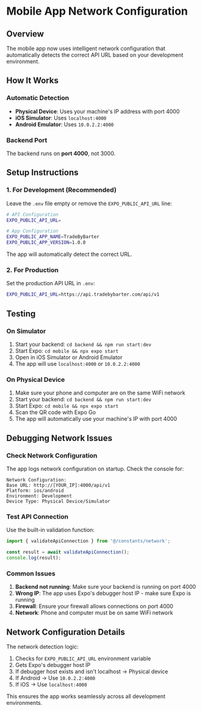 # Mobile App Network Configuration

## Overview
The mobile app now uses intelligent network configuration that automatically detects the correct API URL based on your development environment.

## How It Works

### Automatic Detection
- **Physical Device**: Uses your machine's IP address with port 4000
- **iOS Simulator**: Uses `localhost:4000`
- **Android Emulator**: Uses `10.0.2.2:4000`

### Backend Port
The backend runs on **port 4000**, not 3000.

## Setup Instructions

### 1. For Development (Recommended)
Leave the `.env` file empty or remove the `EXPO_PUBLIC_API_URL` line:
```bash
# API Configuration
EXPO_PUBLIC_API_URL=

# App Configuration
EXPO_PUBLIC_APP_NAME=TradeByBarter
EXPO_PUBLIC_APP_VERSION=1.0.0
```

The app will automatically detect the correct URL.

### 2. For Production
Set the production API URL in `.env`:
```bash
EXPO_PUBLIC_API_URL=https://api.tradebybarter.com/api/v1
```

## Testing

### On Simulator
1. Start your backend: `cd backend && npm run start:dev`
2. Start Expo: `cd mobile && npx expo start`
3. Open in iOS Simulator or Android Emulator
4. The app will use `localhost:4000` or `10.0.2.2:4000`

### On Physical Device
1. Make sure your phone and computer are on the same WiFi network
2. Start your backend: `cd backend && npm run start:dev`
3. Start Expo: `cd mobile && npx expo start`
4. Scan the QR code with Expo Go
5. The app will automatically use your machine's IP with port 4000

## Debugging Network Issues

### Check Network Configuration
The app logs network configuration on startup. Check the console for:
```
Network Configuration:
Base URL: http://[YOUR_IP]:4000/api/v1
Platform: ios/android
Environment: Development
Device Type: Physical Device/Simulator
```

### Test API Connection
Use the built-in validation function:
```typescript
import { validateApiConnection } from '@/constants/network';

const result = await validateApiConnection();
console.log(result);
```

### Common Issues

1. **Backend not running**: Make sure your backend is running on port 4000
2. **Wrong IP**: The app uses Expo's debugger host IP - make sure Expo is running
3. **Firewall**: Ensure your firewall allows connections on port 4000
4. **Network**: Phone and computer must be on same WiFi network

## Network Configuration Details

The network detection logic:
1. Checks for `EXPO_PUBLIC_API_URL` environment variable
2. Gets Expo's debugger host IP
3. If debugger host exists and isn't localhost → Physical device
4. If Android → Use `10.0.2.2:4000`
5. If iOS → Use `localhost:4000`

This ensures the app works seamlessly across all development environments.